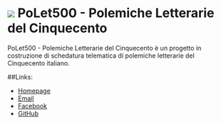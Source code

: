 # ![](https://github.com/p-marco/polet500/blob/master/assets/img/banner.jpg) PoLet500 - Polemiche Letterarie del Cinquecento

PoLet500 - Polemiche Letterarie del Cinquecento è un progetto in costruzione di schedatura telematica di polemiche letterarie del Cinquecento italiano.

##Links:

* [Homepage](http://nuovorinascimento.org/polet500)
* [Email](polemicheletterarie[at]gmail.com)
* [Facebook](https://www.facebook.com/polet500/)
* [GitHub](https://github.com/p-marco/polet500/)
